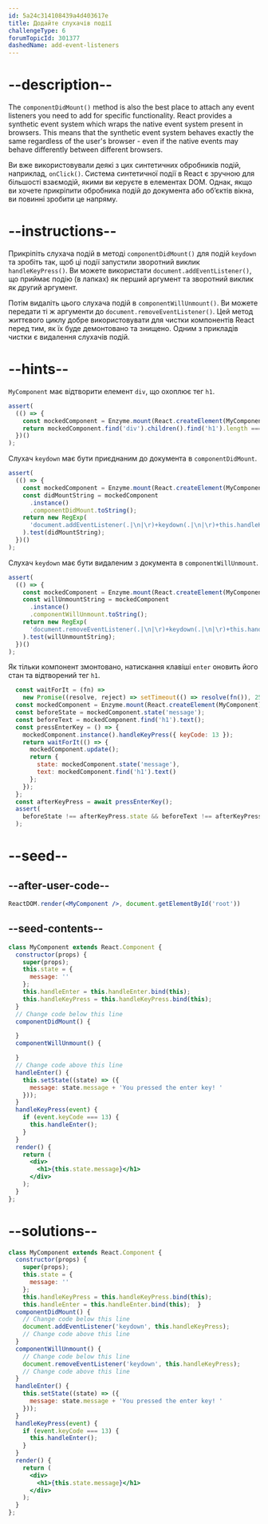 ```yaml
---
id: 5a24c314108439a4d403617e
title: Додайте слухачів події
challengeType: 6
forumTopicId: 301377
dashedName: add-event-listeners
---
```


# --description--

The `componentDidMount()` method is also the best place to attach any event listeners you need to add for specific functionality. React provides a synthetic event system which wraps the native event system present in browsers. This means that the synthetic event system behaves exactly the same regardless of the user's browser - even if the native events may behave differently between different browsers.

Ви вже використовували деякі з цих синтетичних обробників подій, наприклад, `onClick()`. Система синтетичної події в React є зручною для більшості взаємодій, якими ви керуєте в елементах DOM. Однак, якщо ви хочете прикріпити обробника подій до документа або об’єктів вікна, ви повинні зробити це напряму.

# --instructions--

Прикріпіть слухача подій в методі `componentDidMount()` для подій `keydown` та зробіть так, щоб ці події запустили зворотний виклик `handleKeyPress()`. Ви можете використати `document.addEventListener()`, що приймає подію (в лапках) як перший аргумент та зворотний виклик як другий аргумент.

Потім видаліть цього слухача подій в `componentWillUnmount()`. Ви можете передати ті ж аргументи до `document.removeEventListener()`. Цей метод життєвого циклу добре використовувати для чистки компонентів React перед тим, як їх буде демонтовано та знищено. Одним з прикладів чистки є видалення слухачів подій.

# --hints--

`MyComponent` має відтворити елемент `div`, що охоплює тег `h1`.

```js
assert(
  (() => {
    const mockedComponent = Enzyme.mount(React.createElement(MyComponent));
    return mockedComponent.find('div').children().find('h1').length === 1;
  })()
);
```

Слухач `keydown` має бути приєднаним до документа в `componentDidMount`.

```js
assert(
  (() => {
    const mockedComponent = Enzyme.mount(React.createElement(MyComponent));
    const didMountString = mockedComponent
      .instance()
      .componentDidMount.toString();
    return new RegExp(
      'document.addEventListener(.|\n|\r)+keydown(.|\n|\r)+this.handleKeyPress'
    ).test(didMountString);
  })()
);
```

Слухач `keydown` має бути видаленим з документа в `componentWillUnmount`.

```js
assert(
  (() => {
    const mockedComponent = Enzyme.mount(React.createElement(MyComponent));
    const willUnmountString = mockedComponent
      .instance()
      .componentWillUnmount.toString();
    return new RegExp(
      'document.removeEventListener(.|\n|\r)+keydown(.|\n|\r)+this.handleKeyPress'
    ).test(willUnmountString);
  })()
);
```

Як тільки компонент змонтовано, натискання клавіші `enter` оновить його стан та відтворений тег `h1`.

```js
  const waitForIt = (fn) =>
    new Promise((resolve, reject) => setTimeout(() => resolve(fn()), 250));
  const mockedComponent = Enzyme.mount(React.createElement(MyComponent));
  const beforeState = mockedComponent.state('message');
  const beforeText = mockedComponent.find('h1').text();
  const pressEnterKey = () => {
    mockedComponent.instance().handleKeyPress({ keyCode: 13 });
    return waitForIt(() => {
      mockedComponent.update();
      return {
        state: mockedComponent.state('message'),
        text: mockedComponent.find('h1').text()
      };
    });
  };
  const afterKeyPress = await pressEnterKey();
  assert(
    beforeState !== afterKeyPress.state && beforeText !== afterKeyPress.text
  );
```

# --seed--

## --after-user-code--

```jsx
ReactDOM.render(<MyComponent />, document.getElementById('root'))
```

## --seed-contents--

```jsx
class MyComponent extends React.Component {
  constructor(props) {
    super(props);
    this.state = {
      message: ''
    };
    this.handleEnter = this.handleEnter.bind(this);
    this.handleKeyPress = this.handleKeyPress.bind(this);
  }
  // Change code below this line
  componentDidMount() {

  }
  componentWillUnmount() {

  }
  // Change code above this line
  handleEnter() {
    this.setState((state) => ({
      message: state.message + 'You pressed the enter key! '
    }));
  }
  handleKeyPress(event) {
    if (event.keyCode === 13) {
      this.handleEnter();
    }
  }
  render() {
    return (
      <div>
        <h1>{this.state.message}</h1>
      </div>
    );
  }
};
```

# --solutions--

```jsx
class MyComponent extends React.Component {
  constructor(props) {
    super(props);
    this.state = {
      message: ''
    };
    this.handleKeyPress = this.handleKeyPress.bind(this);
    this.handleEnter = this.handleEnter.bind(this);  }
  componentDidMount() {
    // Change code below this line
    document.addEventListener('keydown', this.handleKeyPress);
    // Change code above this line
  }
  componentWillUnmount() {
    // Change code below this line
    document.removeEventListener('keydown', this.handleKeyPress);
    // Change code above this line
  }
  handleEnter() {
    this.setState((state) => ({
      message: state.message + 'You pressed the enter key! '
    }));
  }
  handleKeyPress(event) {
    if (event.keyCode === 13) {
      this.handleEnter();
    }
  }
  render() {
    return (
      <div>
        <h1>{this.state.message}</h1>
      </div>
    );
  }
};
```
